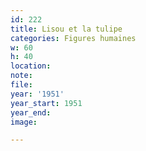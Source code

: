 ```yaml
---
id: 222
title: Lisou et la tulipe
categories: Figures humaines
w: 60
h: 40
location:
note:
file:
year: '1951'
year_start: 1951
year_end:
image:

---
```

